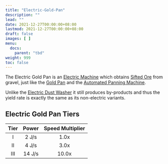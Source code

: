 ```yaml
---
title: "Electric-Gold-Pan"
description: ""
lead: ""
date: 2021-12-27T00:00:00+08:00
lastmod: 2021-12-27T00:00:00+08:00
draft: false
images: [ ]
menu:
  docs:
    parent: "tbd"
weight: 999
toc: false
---
```


The Electric Gold Pan is an [Electric Machine](/docs/slimefun/electric-machines) which obtains [Sifted Ore](/docs/slimefun/sifted-ore) from gravel, just like the [Gold Pan](/docs/slimefun/gold-pan) and the [Automated Panning Machine](/docs/slimefun/automated-panning-machine).

Unlike the [Electric Dust Washer](/docs/slimefun/electric-dust-washer) it still produces by-products and thus the yield rate is exactly the same as its non-electric variants.

## Electric Gold Pan Tiers

| Tier | Power  | Speed Multiplier |
|:----:|:------:|:----------------:|
|  I   | 2 J/s  |       1.0x       |
|  II  | 4 J/s  |       3.0x       |
| III  | 14 J/s |      10.0x       |
